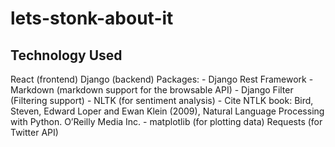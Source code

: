 # lets-stonk-about-it

## Technology Used
React (frontend)
Django (backend)
Packages:
    - Django Rest Framework
    - Markdown (markdown support for the browsable API)
    - Django Filter (Filtering support)
    - NLTK (for sentiment analysis)
        - Cite NTLK book:
            Bird, Steven, Edward Loper and Ewan Klein (2009), Natural Language Processing with Python. O’Reilly Media Inc.
    - matplotlib (for plotting data)
Requests (for Twitter API)
